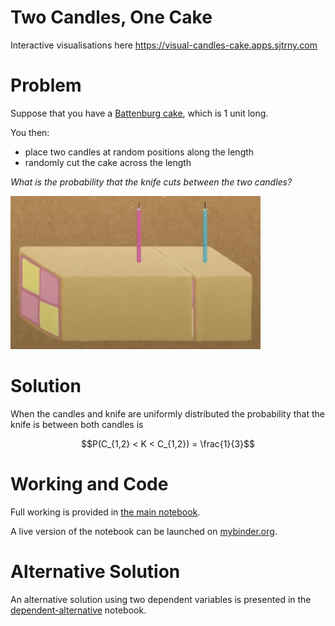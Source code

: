 # Two Candles, One Cake

Interactive visualisations here https://visual-candles-cake.apps.sjtrny.com

# Problem

Suppose that you have a [Battenburg cake](https://en.wikipedia.org/wiki/Battenberg_cake), which is 1 unit long.

You then:
- place two candles at random positions along the length
- randomly cut the cake across the length

*What is the probability that the knife cuts between the two candles?*

<img src="https://github.com/sjtrny/two-candles-one-cake/raw/main/battenburg.jpg" width="400">

# Solution

When the candles and knife are uniformly distributed the probability that the knife is between both candles is 
 
$$P(C_{1,2} < K < C_{1,2}) = \frac{1}{3}$$

# Working and Code

Full working is provided in [the main notebook](https://github.com/sjtrny/two-candles-one-cake/blob/main/two-candles-one-cake.ipynb).

A live version of the notebook can be launched on [mybinder.org](https://mybinder.org/v2/gh/sjtrny/two-candles-one-cake/HEAD?labpath=two-candles-one-cake.ipynb).

# Alternative Solution

An alternative solution using two dependent variables is presented in the [dependent-alternative](https://github.com/sjtrny/two-candles-one-cake/blob/main/dependent-alternative.ipynb) notebook.

